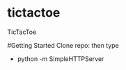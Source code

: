 tictactoe
=========

TicTacToe

#Getting Started
Clone repo: then type
* python -m SimpleHTTPServer
